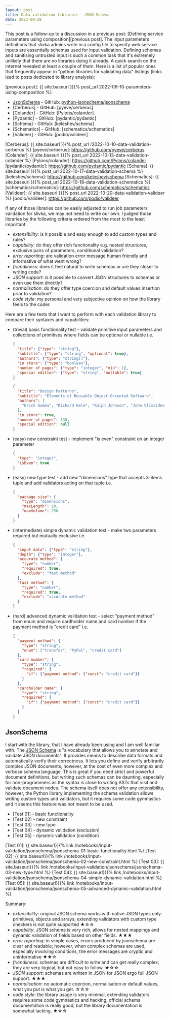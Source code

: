 ```yaml
---
layout: post
title: Data validation libraries - JSON Schema
date: 2022-09-28
---
```


This post is a follow-up to a discussion in a previous post:
[Defining service parameters using composition][previous post].
The input parameters definitions that slivka admins write in a config
file to specify web service inputs are essentially schemas used for
input validation. Defining schemas and sanitising untrusted input is
such a common task that it's extremely unlikely that there are no
libraries doing it already. A quick search on the internet revealed at
least a couple of them. Here is a list of popular ones that frequently
appear in "python libraries for validating data" listings (links lead
to posts dedicated to library analysis):

[previous post]: {{ site.baseurl }}{% post_url 2022-06-10-parameters-using-composition %}

- [JsonSchema](#jsonschema) - GitHub: [python-jsonschema/jsonschema]
- [Cerberus] - GitHub: [pyeve/cerberus]
- [Colander] - GitHub: [Pylons/colander]
- [Pydantic] - GitHub: [pydantic/pydantic]
- [Schema] - GitHub: [keleshev/schema]
- [Schematics] - GitHub: [schematics/schematics]
- [Valideer] - GitHub: [podio/valideer]

[python-jsonschema/jsonschema]: https://github.com/python-jsonschema/jsonschema
[Cerberus]: {{ site.baseurl }}{% post_url /2022-10-10-data-validation-cerberus %}
[pyeve/cerberus]: https://github.com/pyeve/cerberus
[Colander]: {{ site.baseurl }}{% post_url 2022-10-13-data-validation-colander %}
[Pylons/colander]: https://github.com/Pylons/colander
[pydantic/pydantic]: https://github.com/pydantic/pydantic
[Schema]: {{ site.baseurl }}{% post_url 2022-10-17-data-validation-schema %}
[keleshev/schema]: https://github.com/keleshev/schema
[Schematics]: {{ site.baseurl }}{% post_url 2022-10-18-data-validation-schematics %}
[schematics/schematics]: https://github.com/schematics/schematics
[Valideer]: {{ site.baseurl }}{% post_url 2022-10-20-data-validation-valideer %}
[podio/valideer]: https://github.com/podio/valideer


If any of those libraries can be easily
adjusted to run job parameters validation for slivka, we may not need
to write our own. I judged those libraries by the following criteria
ordered from the most to the least important:

- *extensibility*: is it possible and easy enough to add custom types
  and rules?
- *capability*: do they offer rich functionality e.g. nested structures,
  exclusive pairs of parameters, conditional validation?
- *error reporting*: are validation error message human friendly and
  informative of what went wrong?
- *friendliness*: does it feel natural to write schemas or are they
  closer to writing code?
- *JSON support*: is it possible to convert JSON structures to
  schemas or even use them directly?
- *normalisation*: do they offer type coercion and default values
  insertion prior to validation?
- *code style*: my personal and very subjective opinion on how the
  library feels to the coder.

Here are a few tests that I want to perform with each validation
library to compare their syntaxes and capabilities:

- (trivial) basic functionality test - validate primitive input
  parameters and collections of primitives where fields can be
  optional or nullable i.e.

  ```json
  {
    "title": {"type": "string"},
    "subtitle": {"type": "string", "optional": true},
    "authors": {"type": "string[]"},
    "in store": {"type": "boolean"},
    "number of pages": {"type": "integer", "min": 1},
    "special edition": {"type": "string", "nullable": true}
  }
  ```

  ```json
  {
    "title": "Design Patterns",
    "subtitle": "Elements of Reusable Object-Oriented Software",
    "authors": [
      "Erich Gamma", "Richard Helm", "Ralph Johnson", "John Vlissides"
    ],
    "in store": true,
    "number of pages": 138,
    "special edition": null
  }
  ```

- (easy) new constraint test - implement "is even" constraint on an
  integer parameter

  ```json
  {
    "type": "integer",
    "isEven": true
  }
  ```


- (easy) new type test - add new "dimensions" type that accepts
  3-items tuple and add validators acting on that tuple i.e.
  
  ```json
  {
    "package size": {
      "type": "dimensions",
      "maxLength": 10,
      "maxVolume": 250
    }
  }
  ```

- (intermediate) simple dynamic validation test - make two parameters
  required but mutually exclusive i.e.

  ```json
  {
    "input data": {"type": "string"},
    "depth": {"type": "integer"},
    "accurate method": {
      "type": "number",
      "required": true,
      "exclude": "fast method"
    },
    "fast method": {
      "type": "number",
      "required": true,
      "exclude": "accurate method"
    }
  }
  ```

- (hard) advanced dynamic validation test - select "payment method"
  from enum and require cardholder name and card number if the payment
  method is "credit card" i.e.

  ```json
  {
    "payment method": {
      "type": "string",
      "enum": ["transfer", "PyPal", "credit card"]
    },
    "card number": {
      "type": "string",
      "required": {
        "if": {"payment method": {"const": "credit card"}}
      }
    },
    "cardholder name": {
      "type": "string",
      "required": {
        "if": {"payment method": {"const": "credit card"}}
      }
    }
  }
  ```

## JsonSchema

I start with the library, that I have already been using and I am well
familiar with. The [JSON Schema] is "a vocabulary that allows you to
annotate and validate JSON documents". It provides means to describe
data formats and automatically verify their correctness. It lets you
define and verify arbitrarily complex JSON documents, however, at the
cost of even more complex and verbose schema language. This is great
if you need strict and powerful document definitions, but writing such
schemas can be daunting, especially for non-programmers as the syntax
is close to writing ASTs that visit and validate document nodes. The
schema itself does not offer any extensibility, however, the Python
library implementing the schema validation allows writing custom types
and validators, but it requires some code gymnastics and it seems this
feature was not meant to be used.

- [Test 01] - basic functionality
- [Test 02] - new constraint
- [Test 03] - new type
- [Test 04] - dynamic validation (exclusion)
- [Test 05] - dynamic validation (condition)

[Test 01]: {{ site.baseurl}}{% link /notebooks/input-validation/jsonschema/jsonschema-01-basic-functionality.html %}
[Test 02]: {{ site.baseurl}}{% link /notebooks/input-validation/jsonschema/jsonschema-02-new-constraint.html %}
[Test 03]: {{ site.baseurl}}{% link /notebooks/input-validation/jsonschema/jsonschema-03-new-type.html %}
[Test 04]: {{ site.baseurl}}{% link /notebooks/input-validation/jsonschema/jsonschema-04-simple-dynamic-validation.html %}
[Test 05]: {{ site.baseurl}}{% link /notebooks/input-validation/jsonschema/jsonschema-05-advanced-dynamic-validation.html %}

Summary:

- *extensibility*: original JSON schema works with native JSON types
  only: primitives, objects and arrays; extending validators with
  custom type checkers is not quite supported &#9733;&#9734;&#9734;
- *capability*: JSON schema is very rich, allows for nested mappings
  and dynamic validation of fields based on other fields.
  &#9733;&#9733;&#9733;
- *error reporting*: in simple cases, errors produced by jsonschema
  are clear and readable; however, when complex schemas are used,
  especially involving conditions, the error messages are cryptic and
  uninformative &#9733;&#9733;&#9734;
- *friendliness*: schemas are difficult to write and can get really
  complex; they are very logical, but not easy to follow.
  &#9733;&#9734;&#9734;
- *JSON support*: schemas are written in JSON for JSON ergo full JSON
  support. &#9733;&#9733;&#9733;
- *normalisation*: no automatic coercion, normalisation or default
  values, what you put is what you get. &#9734;&#9734;&#9734;
- *code style*: the library usage is very minimal, extending
  validators requires some code gymnastics and hacking, official
  schema documentation is really good, but the library documentation
  is somewhat lacking. &#9733;&#9734;&#9734;

[JSON Schema]: https://json-schema.org/
